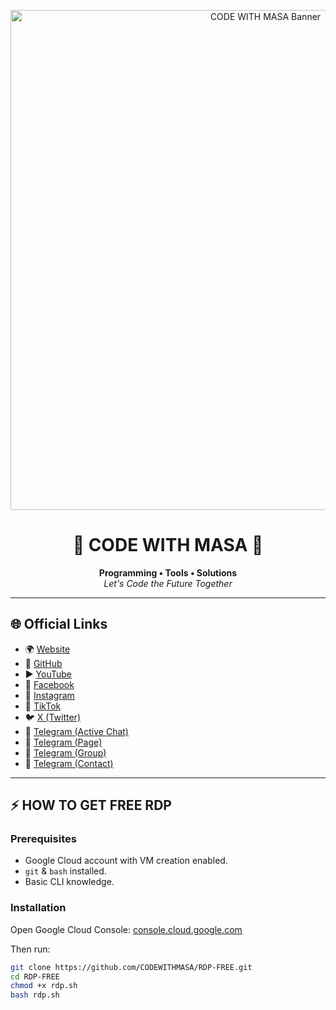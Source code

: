 <p align="center">
  <img src="https://c.top4top.io/p_3560n0o481.jpg" alt="CODE WITH MASA Banner" width="800"/>
</p>

<h1 align="center">🚀 CODE WITH MASA 🚀</h1>
<p align="center">
   <b>Programming • Tools • Solutions</b><br>
   <i>Let's Code the Future Together</i>
</p>



---

## 🌐 Official Links
- 🌍 [Website](https://www.codewithmasa.giize.com)  
- 🐙 [GitHub](https://github.com/CODEWITHMASA)  
- ▶️ [YouTube](https://www.youtube.com/@CODEWITHMASA)  
- 📘 [Facebook](https://www.facebook.com/CODEWITHMASA)  
- 📸 [Instagram](https://www.instagram.com/codewithmasa)  
- 🎵 [TikTok](https://www.tiktok.com/@CODEWITHMASA)  
- 🐦 [X (Twitter)](https://x.com/CODEWITHMASA)  
- 💬 [Telegram (Active Chat)](https://t.me/+_R91sWmKBacyZTc0)  
- 📢 [Telegram (Page)](https://t.me/CODEWITHMASA)  
- 👥 [Telegram (Group)](https://t.me/GROUPCODEWITHMASA)  
- 📩 [Telegram (Contact)](https://t.me/MrMasaOfficial)  

---

## ⚡ HOW TO GET FREE RDP

### Prerequisites
- Google Cloud account with VM creation enabled.  
- `git` & `bash` installed.  
- Basic CLI knowledge.  

### Installation
Open Google Cloud Console: [console.cloud.google.com](https://console.cloud.google.com/)  

Then run:

```bash
git clone https://github.com/CODEWITHMASA/RDP-FREE.git
cd RDP-FREE
chmod +x rdp.sh
bash rdp.sh
